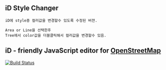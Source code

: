 ## iD Style Changer

	iD에 style중 컬러값을 변경할수 있도록 수정된 버젼.
	
	Area or Line을 선택한후
	Tree에서 color값을 더블클릭해서 컬러값을 변경할수 있음.

## iD - friendly JavaScript editor for [OpenStreetMap](http://www.openstreetmap.org/)

[![Build Status](https://secure.travis-ci.org/openstreetmap/iD.png)](https://travis-ci.org/openstreetmap/iD)



